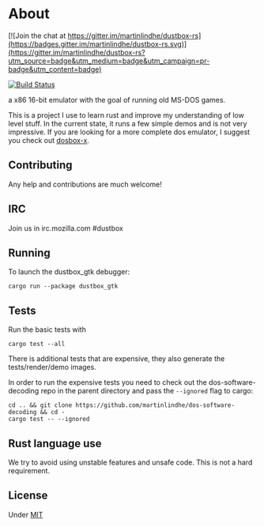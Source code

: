 # About

[![Join the chat at https://gitter.im/martinlindhe/dustbox-rs](https://badges.gitter.im/martinlindhe/dustbox-rs.svg)](https://gitter.im/martinlindhe/dustbox-rs?utm_source=badge&utm_medium=badge&utm_campaign=pr-badge&utm_content=badge)

[![Build Status](https://travis-ci.org/martinlindhe/dustbox-rs.svg?branch=master)](https://travis-ci.org/martinlindhe/dustbox-rs)

a x86 16-bit emulator with the goal of running old MS-DOS games.

This is a project I use to learn rust and improve my understanding of low level stuff.
In the current state, it runs a few simple demos and is not very impressive.
If you are looking for a more complete dos emulator, I suggest you check out [dosbox-x](https://github.com/joncampbell123/dosbox-x).


## Contributing

Any help and contributions are much welcome! 


## IRC

Join us in irc.mozilla.com #dustbox


## Running

To launch the dustbox_gtk debugger:

```
cargo run --package dustbox_gtk
```


## Tests

Run the basic tests with

```
cargo test --all
```

There is additional tests that are expensive, they also generate the tests/render/demo images.

In order to run the expensive tests you need to check out the dos-software-decoding repo in the parent directory and pass the `--ignored` flag to cargo:

    cd .. && git clone https://github.com/martinlindhe/dos-software-decoding && cd -
    cargo test -- --ignored


## Rust language use

We try to avoid using unstable features and unsafe code.
This is not a hard requirement.


## License

Under [MIT](LICENSE)
